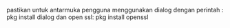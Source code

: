 pastikan untuk antarmuka pengguna menggunakan 
dialog dengan perintah :
pkg install dialog
dan open ssl: 
pkg install openssl

